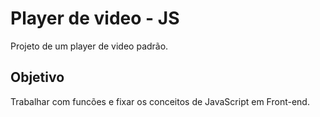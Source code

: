 # Player de video - JS

Projeto de um player de video padrão.

## Objetivo
Trabalhar com funcões e fixar os conceitos de JavaScript em Front-end.
